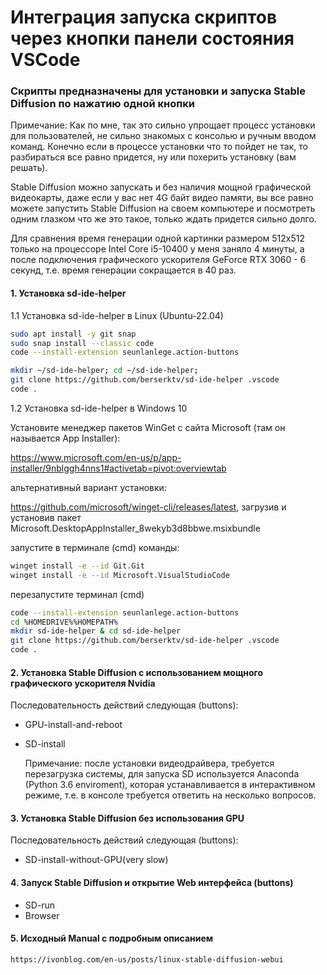 Интеграция запуска скриптов через кнопки панели состояния VSCode
================================================================


### Скрипты предназначены для установки и запуска Stable Diffusion по нажатию одной кнопки

Примечание: Как по мне, так это сильно упрощает процесс установки для пользователей, не сильно
знакомых с консолью и ручным вводом команд. Конечно если в процессе установки что то пойдет не
так, то разбираться все равно придется, ну или похерить установку (вам решать).

Stable Diffusion можно запускать и без наличия мощной графической видеокарты, даже если
у вас нет 4G байт видео памяти, вы все равно можете запустить Stable Diffusion на своем
компьютере и посмотреть одним глазком что же это такое, только ждать придется сильно долго.

Для сравнения время генерации одной картинки размером 512x512 только на процессоре Intel Core i5-10400
у меня заняло 4 минуты, а после подключения графического ускорителя GeForce RTX 3060 - 6 секунд,
т.е. время генерации сокращается в 40 раз.

#### 1. Установка sd-ide-helper

1.1 Установка sd-ide-helper в Linux (Ubuntu-22.04)

```sh
sudo apt install -y git snap
sudo snap install --classic code
code --install-extension seunlanlege.action-buttons

mkdir ~/sd-ide-helper; cd ~/sd-ide-helper;
git clone https://github.com/berserktv/sd-ide-helper .vscode
code .
```

1.2 Установка sd-ide-helper в Windows 10

Установите менеджер пакетов WinGet с сайта Microsoft (там он называется App Installer):

https://www.microsoft.com/en-us/p/app-installer/9nblggh4nns1#activetab=pivot:overviewtab

альтернативный вариант установки:

https://github.com/microsoft/winget-cli/releases/latest,
загрузив и установив пакет Microsoft.DesktopAppInstaller_8wekyb3d8bbwe.msixbundle

запустите в терминале (cmd) команды:

```sh
winget install -e --id Git.Git
winget install -e --id Microsoft.VisualStudioCode
```

перезапустите терминал (cmd)
```sh
code --install-extension seunlanlege.action-buttons
cd %HOMEDRIVE%%HOMEPATH%
mkdir sd-ide-helper & cd sd-ide-helper
git clone https://github.com/berserktv/sd-ide-helper .vscode
code .
```


#### 2. Установка Stable Diffusion c использованием мощного графического ускорителя Nvidia

Последовательность действий следующая (buttons):

- GPU-install-and-reboot
- SD-install

  Примечание: после установки видеодрайвера, требуется перезагрузка системы,
              для запуска SD используется Anaconda (Python 3.6 enviroment),
              которая устанавливается в интерактивном режиме,
              т.е. в консоле требуется ответить на несколько вопросов.

#### 3. Установка Stable Diffusion без использования GPU

Последовательность действий следующая (buttons):

- SD-install-without-GPU(very slow)

#### 4. Запуск Stable Diffusion и открытие Web интерфейса (buttons)
   
- SD-run
- Browser

#### 5. Исходный Manual c подробным описанием

    https://ivonblog.com/en-us/posts/linux-stable-diffusion-webui
